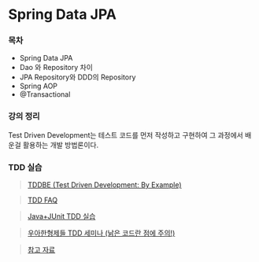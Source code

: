 # Spring Data JPA

### 목차

* Spring Data JPA
* Dao 와 Repository 차이
* JPA Repository와 DDD의 Repository
* Spring AOP
* @Transactional

### 강의 정리

Test Driven Development는 테스트 코드를 먼저 작성하고 구현하여 그 과정에서 배운걸 활용하는 개발 방법론이다.&#x20;

### TDD 실습

> [TDDBE (Test Driven Development: By Example)](http://aladin.kr/p/dGXdZ)

> [TDD FAQ](https://github.com/ahastudio/til/blob/main/blog/2016/12-03-tdd-faq.md)

> [Java+JUnit TDD 실습](https://www.youtube.com/playlist?list=PLbdtsbZUwdeRirBYnWrMSvKYS4CcmXCeU)

> [우아한형제들 TDD 세미나 (낡은 코드란 점에 주의!)](https://youtu.be/-hqiLswBiY8)

> [참고 자료](https://github.com/ahastudio/til/blob/main/agile/test-driven-development.md)

